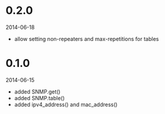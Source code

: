 0.2.0
=====

2014-06-18

* allow setting non-repeaters and max-repetitions for tables


0.1.0
=====

2014-06-15

* added SNMP.get()
* added SNMP.table()
* added ipv4_address() and mac_address()
